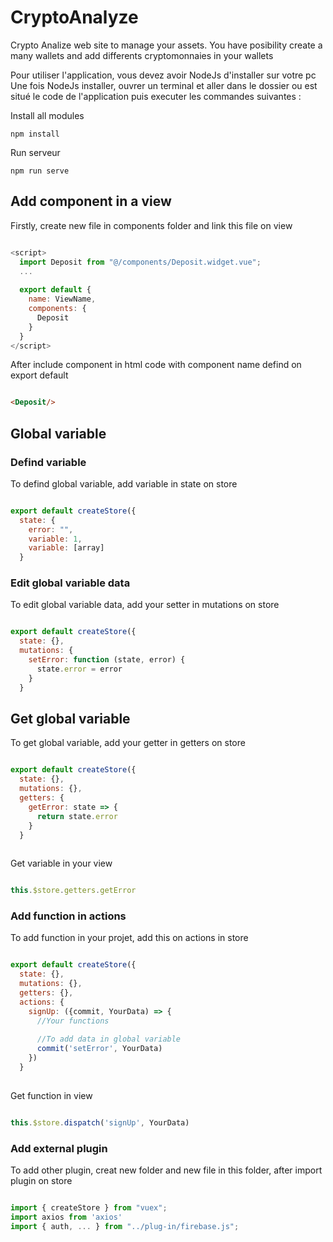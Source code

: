 # CryptoAnalyze
Crypto Analize web site to manage your assets. You have posibility create a many wallets and add differents cryptomonnaies in your wallets

Pour utiliser l'application, vous devez avoir NodeJs d'installer sur votre pc
Une fois NodeJs installer, ouvrer un terminal et aller dans le dossier ou est situé le code de l'application
puis executer les commandes suivantes :

Install all modules
```
npm install
```

Run serveur
```
npm run serve
```

## Add component in a view

Firstly, create new file in components folder and link this file on view

```js

<script>
  import Deposit from "@/components/Deposit.widget.vue";
  ...
  
  export default {
    name: ViewName,
    components: {
      Deposit
    }
  }
</script>

```

After include component in html code with component name defind on export default

```html

<Deposit/>

```

## Global variable

### Defind variable

To defind global variable, add variable in state on store

```js

export default createStore({
  state: {
    error: "",
    variable: 1,
    variable: [array]
  }

```

### Edit global variable data 

To edit global variable data, add your setter in mutations on store

```js

export default createStore({
  state: {},
  mutations: {
    setError: function (state, error) {
      state.error = error
    }
  }

```

## Get global variable

To get global variable, add your getter in getters on store

```js

export default createStore({
  state: {},
  mutations: {},
  getters: {
    getError: state => {
      return state.error
    }
  }
  
```

Get variable in your view 

```js

this.$store.getters.getError

```

### Add function in actions

To add function in your projet, add this on actions in store

```js

export default createStore({
  state: {},
  mutations: {},
  getters: {},
  actions: {
    signUp: ({commit, YourData) => {
      //Your functions
      
      //To add data in global variable
      commit('setError', YourData)
    })
  }
  
```

Get function in view

```js

this.$store.dispatch('signUp', YourData)

```

### Add external plugin

To add other plugin, creat new folder and new file in this folder, after import plugin on store

```js

import { createStore } from "vuex";
import axios from 'axios' 
import { auth, ... } from "../plug-in/firebase.js";

```
